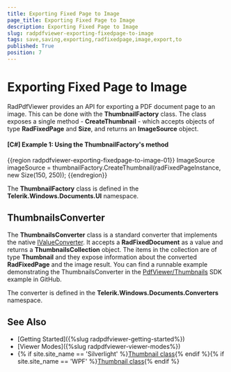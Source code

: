 ```yaml
---
title: Exporting Fixed Page to Image
page_title: Exporting Fixed Page to Image
description: Exporting Fixed Page to Image
slug: radpdfviewer-exporting-fixedpage-to-image
tags: save,saving,exporting,radfixedpage,image,export,to
published: True
position: 7
---
```


# Exporting Fixed Page to Image

RadPdfViewer provides an API for exporting a PDF document page to an image. This can be done with the __ThumbnailFactory__ class. The class exposes a single method - __CreateThumbnail__ - which accepts objects of type __RadFixedPage__ and __Size__, and returns an __ImageSource__ object.

#### __[C#] Example 1: Using the ThumbnailFactory's method__  
{{region radpdfviewer-exporting-fixedpage-to-image-01}}
	ImageSource imageSource = thumbnailFactory.CreateThumbnail(radFixedPageInstance, new Size(150, 250));
{{endregion}}

The __ThumbnailFactory__ class is defined in the __Telerik.Windows.Documents.UI__ namespace.

## ThumbnailsConverter

The __ThumbnailsConverter__ class is a standard converter that implements the native [IValueConverter](https://msdn.microsoft.com/en-us/library/system.windows.data.ivalueconverter(v=vs.110).aspx). It accepts a __RadFixedDocument__ as a value and returns a __ThumbnailsCollection__ object. The items in the collection are of type __Thumbnail__ and they expose information about the converted __RadFixedPage__ and the image result. You can find a runnable example demonstrating the ThumbnailsConverter in the [PdfViewer/Thumbnails](https://github.com/telerik/xaml-sdk/blob/master/PdfViewer/Thumbnails) SDK example in GitHub.

The converter is defined in the __Telerik.Windows.Documents.Converters__ namespace.

## See Also

* [Getting Started]({%slug radpdfviewer-getting-started%})
* [Viewer Modes]({%slug radpdfviewer-viewer-modes%})
* {% if site.site_name == 'Silverlight' %}[Thumbnail class](http://docs.telerik.com/devtools/silverlight/api/html/t_telerik_windows_documents_ui_thumbnail.htm){% endif %}{% if site.site_name == 'WPF' %}[Thumbnail class](http://docs.telerik.com/devtools/wpf/api/html/t_telerik_windows_documents_ui_thumbnail.htm){% endif %}

